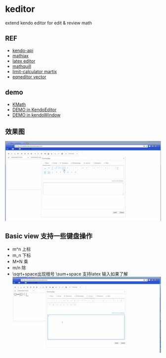 # keditor
extend kendo editor for edit &amp; review   math

## REF

- [kendo-api](http://docs.telerik.com/kendo-ui/api/javascript/ui/editor#events-execute)
- [mathjax](http://docs.mathjax.org/en/latest/start.html)
- [latex editor](https://arachnoid.com/latex/)
- [mathquill](http://mathquill.com/)
- [limit-calculator martix](https://www.symbolab.com/solver/limit-calculator)
- [eqneditor vector](https://www.codecogs.com/latex/eqneditor.php)
## demo

- [KMath](https://sharpgui.github.io/keditor/demos/mathboard.html)
- [DEMO in KendoEditor](https://sharpgui.github.io/keditor/demos/kmath.editor.html)
- [DEMO in kendoWindow](https://sharpgui.github.io/keditor/demos/kmath.window.html)

## 效果图

![](pic/mathEditor.gif)

## Basic view 支持一些键盘操作
- m^n  上标
- m_n  下标
- M*N  乘
- m/n  除
- \sqrt+space出现根号  \sum+space             支持latex 输入如果了解
![](pic/basic.gif)